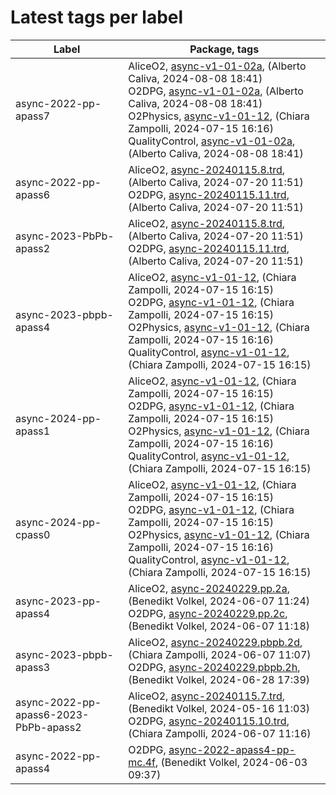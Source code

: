 # Latest tags per label

| Label | Package, tags |
| --- | --- |
| async-2022-pp-apass7 | AliceO2, [async-v1-01-02a](https://github.com/AliceO2Group/AliceO2/tree/async-v1-01-02a), (Alberto Caliva, 2024-08-08 18:41)<br>O2DPG, [async-v1-01-02a](https://github.com/AliceO2Group/O2DPG/tree/async-v1-01-02a), (Alberto Caliva, 2024-08-08 18:41)<br>O2Physics, [async-v1-01-12](https://github.com/AliceO2Group/O2Physics/tree/async-v1-01-12), (Chiara Zampolli, 2024-07-15 16:16)<br>QualityControl, [async-v1-01-02a](https://github.com/AliceO2Group/QualityControl/tree/async-v1-01-02a), (Alberto Caliva, 2024-08-08 18:41) |
| async-2022-pp-apass6 | AliceO2, [async-20240115.8.trd](https://github.com/AliceO2Group/AliceO2/tree/async-20240115.8.trd), (Alberto Caliva, 2024-07-20 11:51)<br>O2DPG, [async-20240115.11.trd](https://github.com/AliceO2Group/O2DPG/tree/async-20240115.11.trd), (Alberto Caliva, 2024-07-20 11:51) |
| async-2023-PbPb-apass2 | AliceO2, [async-20240115.8.trd](https://github.com/AliceO2Group/AliceO2/tree/async-20240115.8.trd), (Alberto Caliva, 2024-07-20 11:51)<br>O2DPG, [async-20240115.11.trd](https://github.com/AliceO2Group/O2DPG/tree/async-20240115.11.trd), (Alberto Caliva, 2024-07-20 11:51) |
| async-2023-pbpb-apass4 | AliceO2, [async-v1-01-12](https://github.com/AliceO2Group/AliceO2/tree/async-v1-01-12), (Chiara Zampolli, 2024-07-15 16:15)<br>O2DPG, [async-v1-01-12](https://github.com/AliceO2Group/O2DPG/tree/async-v1-01-12), (Chiara Zampolli, 2024-07-15 16:15)<br>O2Physics, [async-v1-01-12](https://github.com/AliceO2Group/O2Physics/tree/async-v1-01-12), (Chiara Zampolli, 2024-07-15 16:16)<br>QualityControl, [async-v1-01-12](https://github.com/AliceO2Group/QualityControl/tree/async-v1-01-12), (Chiara Zampolli, 2024-07-15 16:15) |
| async-2024-pp-apass1 | AliceO2, [async-v1-01-12](https://github.com/AliceO2Group/AliceO2/tree/async-v1-01-12), (Chiara Zampolli, 2024-07-15 16:15)<br>O2DPG, [async-v1-01-12](https://github.com/AliceO2Group/O2DPG/tree/async-v1-01-12), (Chiara Zampolli, 2024-07-15 16:15)<br>O2Physics, [async-v1-01-12](https://github.com/AliceO2Group/O2Physics/tree/async-v1-01-12), (Chiara Zampolli, 2024-07-15 16:16)<br>QualityControl, [async-v1-01-12](https://github.com/AliceO2Group/QualityControl/tree/async-v1-01-12), (Chiara Zampolli, 2024-07-15 16:15) |
| async-2024-pp-cpass0 | AliceO2, [async-v1-01-12](https://github.com/AliceO2Group/AliceO2/tree/async-v1-01-12), (Chiara Zampolli, 2024-07-15 16:15)<br>O2DPG, [async-v1-01-12](https://github.com/AliceO2Group/O2DPG/tree/async-v1-01-12), (Chiara Zampolli, 2024-07-15 16:15)<br>O2Physics, [async-v1-01-12](https://github.com/AliceO2Group/O2Physics/tree/async-v1-01-12), (Chiara Zampolli, 2024-07-15 16:16)<br>QualityControl, [async-v1-01-12](https://github.com/AliceO2Group/QualityControl/tree/async-v1-01-12), (Chiara Zampolli, 2024-07-15 16:15) |
| async-2023-pp-apass4 | AliceO2, [async-20240229.pp.2a](https://github.com/AliceO2Group/AliceO2/tree/async-20240229.pp.2a), (Benedikt Volkel, 2024-06-07 11:24)<br>O2DPG, [async-20240229.pp.2c](https://github.com/AliceO2Group/O2DPG/tree/async-20240229.pp.2c), (Benedikt Volkel, 2024-06-07 11:18) |
| async-2023-pbpb-apass3 | AliceO2, [async-20240229.pbpb.2d](https://github.com/AliceO2Group/AliceO2/tree/async-20240229.pbpb.2d), (Chiara Zampolli, 2024-06-07 11:07)<br>O2DPG, [async-20240229.pbpb.2h](https://github.com/AliceO2Group/O2DPG/tree/async-20240229.pbpb.2h), (Benedikt Volkel, 2024-06-28 17:39) |
| async-2022-pp-apass6-2023-PbPb-apass2 | AliceO2, [async-20240115.7.trd](https://github.com/AliceO2Group/AliceO2/tree/async-20240115.7.trd), (Benedikt Volkel, 2024-05-16 11:03)<br>O2DPG, [async-20240115.10.trd](https://github.com/AliceO2Group/O2DPG/tree/async-20240115.10.trd), (Chiara Zampolli, 2024-06-07 11:16) |
| async-2022-pp-apass4 | O2DPG, [async-2022-apass4-pp-mc.4f](https://github.com/AliceO2Group/O2DPG/tree/async-2022-apass4-pp-mc.4f), (Benedikt Volkel, 2024-06-03 09:37) |
